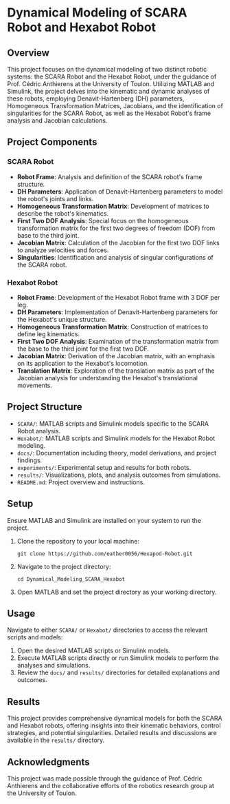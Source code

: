 # Dynamical Modeling of SCARA Robot and Hexabot Robot

## Overview
This project focuses on the dynamical modeling of two distinct robotic systems: the SCARA Robot and the Hexabot Robot, under the guidance of Prof. Cédric Anthierens at the University of Toulon. Utilizing MATLAB and Simulink, the project delves into the kinematic and dynamic analyses of these robots, employing Denavit-Hartenberg (DH) parameters, Homogeneous Transformation Matrices, Jacobians, and the identification of singularities for the SCARA Robot, as well as the Hexabot Robot's frame analysis and Jacobian calculations.

## Project Components

### SCARA Robot
- **Robot Frame**: Analysis and definition of the SCARA robot's frame structure.
- **DH Parameters**: Application of Denavit-Hartenberg parameters to model the robot's joints and links.
- **Homogeneous Transformation Matrix**: Development of matrices to describe the robot's kinematics.
- **First Two DOF Analysis**: Special focus on the homogeneous transformation matrix for the first two degrees of freedom (DOF) from base to the third joint.
- **Jacobian Matrix**: Calculation of the Jacobian for the first two DOF links to analyze velocities and forces.
- **Singularities**: Identification and analysis of singular configurations of the SCARA robot.

### Hexabot Robot
- **Robot Frame**: Development of the Hexabot Robot frame with 3 DOF per leg.
- **DH Parameters**: Implementation of Denavit-Hartenberg parameters for the Hexabot's unique structure.
- **Homogeneous Transformation Matrix**: Construction of matrices to define leg kinematics.
- **First Two DOF Analysis**: Examination of the transformation matrix from the base to the third joint for the first two DOF.
- **Jacobian Matrix**: Derivation of the Jacobian matrix, with an emphasis on its application to the Hexabot's locomotion.
- **Translation Matrix**: Exploration of the translation matrix as part of the Jacobian analysis for understanding the Hexabot's translational movements.

## Project Structure
- `SCARA/`: MATLAB scripts and Simulink models specific to the SCARA Robot analysis.
- `Hexabot/`: MATLAB scripts and Simulink models for the Hexabot Robot modeling.
- `docs/`: Documentation including theory, model derivations, and project findings.
- `experiments/`: Experimental setup and results for both robots.
- `results/`: Visualizations, plots, and analysis outcomes from simulations.
- `README.md`: Project overview and instructions.

## Setup
Ensure MATLAB and Simulink are installed on your system to run the project.

1. Clone the repository to your local machine:
   ```
   git clone https://github.com/eather0056/Hexapod-Robot.git
   ```
2. Navigate to the project directory:
   ```
   cd Dynamical_Modeling_SCARA_Hexabot
   ```
3. Open MATLAB and set the project directory as your working directory.

## Usage
Navigate to either `SCARA/` or `Hexabot/` directories to access the relevant scripts and models:

1. Open the desired MATLAB scripts or Simulink models.
2. Execute MATLAB scripts directly or run Simulink models to perform the analyses and simulations.
3. Review the `docs/` and `results/` directories for detailed explanations and outcomes.

## Results
This project provides comprehensive dynamical models for both the SCARA and Hexabot robots, offering insights into their kinematic behaviors, control strategies, and potential singularities. Detailed results and discussions are available in the `results/` directory.

## Acknowledgments
This project was made possible through the guidance of Prof. Cédric Anthierens and the collaborative efforts of the robotics research group at the University of Toulon.
